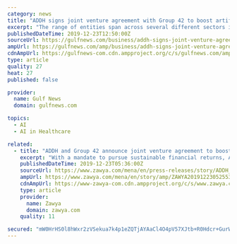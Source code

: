 ```yaml
---
category: news
title: "ADDH signs joint venture agreement with Group 42 to boost artificial intelligence capabilities"
excerpt: "The range of entities span across several different sectors including utilities, tourism, transport, logistics, healthcare and real estate, making the use of advanced technologies critical to the group’s operations. The group this month also announced the establishment of a new lost cost airline in Abu Dhabi — Wizz Air Abu Dhabi — in ..."
publishedDateTime: 2019-12-23T12:50:00Z
sourceUrl: https://gulfnews.com/business/addh-signs-joint-venture-agreement-with-group-42-to-boost-artificial-intelligence-capabilities-1.68643162
ampUrl: https://gulfnews.com/amp/business/addh-signs-joint-venture-agreement-with-group-42-to-boost-artificial-intelligence-capabilities-1.68643162
cdnAmpUrl: https://gulfnews-com.cdn.ampproject.org/c/s/gulfnews.com/amp/business/addh-signs-joint-venture-agreement-with-group-42-to-boost-artificial-intelligence-capabilities-1.68643162
type: article
quality: 27
heat: 27
published: false

provider:
  name: Gulf News
  domain: gulfnews.com

topics:
  - AI
  - AI in Healthcare

related:
  - title: "ADDH and Group 42 announce joint venture agreement to boost artificial intelligence adoption across ADDH portfolio of companies"
    excerpt: "With a mandate to pursue sustainable financial returns, ADDH is set to leverage technology in its ambition to create value, including artificial intelligence ... provider in Abu Dhabi already working with clients across several sectors including healthcare, utilities and aviation, we are proud to partner with ADDH, one of the Emirate’s ..."
    publishedDateTime: 2019-12-23T05:36:00Z
    sourceUrl: https://www.zawya.com/mena/en/press-releases/story/ADDH_and_Group_42_announce_joint_venture_agreement_to_boost_artificial_intelligence_adoption_across_ADDH_portfolio_of_companies-ZAWYA20191223052553/
    ampUrl: https://www.zawya.com/mena/en/story/amp/ZAWYA20191223052553/
    cdnAmpUrl: https://www-zawya-com.cdn.ampproject.org/c/s/www.zawya.com/mena/en/story/amp/ZAWYA20191223052553/
    type: article
    provider:
      name: Zawya
      domain: zawya.com
    quality: 11

secured: "mW0HrHS0l8hWxr2zVSekua7k4p1eZQTjAYAaCl4O4pV57XJtb+R0Hdcr+GurWdJnxOvh0bi2yup+lyv4pXICOWm0N97gs6JDo9lrhrc04aUOSHV8RSvpX0son0hhSI96DRP2rtuvN3h4PI5uG4mcJ3u/fgOFzoiQepYoq3o8SMGu1Rp5In/aAL4MWbwUzVgCNFndKKdro1epsCmh7w28GSBjUwtfRdJaFjeZ6whWFxY1CABM+aejZYpK0Qo3Ji3X5gMf/DVfzNIuQrNlpMrchw==;xVNVAaa70nV0VMuHFuTPag=="
---
```


